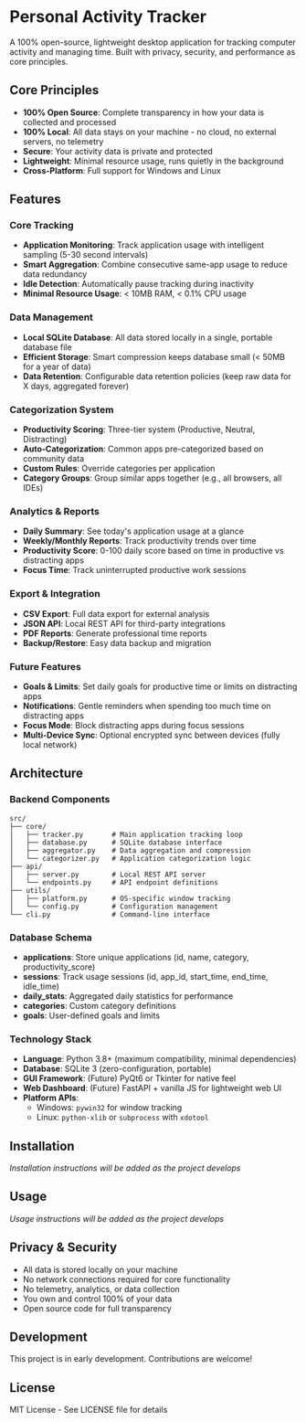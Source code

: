 # Personal Activity Tracker

A 100% open-source, lightweight desktop application for tracking computer activity and managing time. Built with privacy, security, and performance as core principles.

## Core Principles

- **100% Open Source**: Complete transparency in how your data is collected and processed
- **100% Local**: All data stays on your machine - no cloud, no external servers, no telemetry
- **Secure**: Your activity data is private and protected
- **Lightweight**: Minimal resource usage, runs quietly in the background
- **Cross-Platform**: Full support for Windows and Linux

## Features

### Core Tracking
- **Application Monitoring**: Track application usage with intelligent sampling (5-30 second intervals)
- **Smart Aggregation**: Combine consecutive same-app usage to reduce data redundancy
- **Idle Detection**: Automatically pause tracking during inactivity
- **Minimal Resource Usage**: < 10MB RAM, < 0.1% CPU usage

### Data Management
- **Local SQLite Database**: All data stored locally in a single, portable database file
- **Efficient Storage**: Smart compression keeps database small (< 50MB for a year of data)
- **Data Retention**: Configurable data retention policies (keep raw data for X days, aggregated forever)

### Categorization System
- **Productivity Scoring**: Three-tier system (Productive, Neutral, Distracting)
- **Auto-Categorization**: Common apps pre-categorized based on community data
- **Custom Rules**: Override categories per application
- **Category Groups**: Group similar apps together (e.g., all browsers, all IDEs)

### Analytics & Reports
- **Daily Summary**: See today's application usage at a glance
- **Weekly/Monthly Reports**: Track productivity trends over time
- **Productivity Score**: 0-100 daily score based on time in productive vs distracting apps
- **Focus Time**: Track uninterrupted productive work sessions

### Export & Integration
- **CSV Export**: Full data export for external analysis
- **JSON API**: Local REST API for third-party integrations
- **PDF Reports**: Generate professional time reports
- **Backup/Restore**: Easy data backup and migration

### Future Features
- **Goals & Limits**: Set daily goals for productive time or limits on distracting apps
- **Notifications**: Gentle reminders when spending too much time on distracting apps
- **Focus Mode**: Block distracting apps during focus sessions
- **Multi-Device Sync**: Optional encrypted sync between devices (fully local network)

## Architecture

### Backend Components
```
src/
├── core/
│   ├── tracker.py       # Main application tracking loop
│   ├── database.py      # SQLite database interface
│   ├── aggregator.py    # Data aggregation and compression
│   └── categorizer.py   # Application categorization logic
├── api/
│   ├── server.py        # Local REST API server
│   └── endpoints.py     # API endpoint definitions
├── utils/
│   ├── platform.py      # OS-specific window tracking
│   └── config.py        # Configuration management
└── cli.py               # Command-line interface
```

### Database Schema
- **applications**: Store unique applications (id, name, category, productivity_score)
- **sessions**: Track usage sessions (id, app_id, start_time, end_time, idle_time)
- **daily_stats**: Aggregated daily statistics for performance
- **categories**: Custom category definitions
- **goals**: User-defined goals and limits

### Technology Stack

- **Language**: Python 3.8+ (maximum compatibility, minimal dependencies)
- **Database**: SQLite 3 (zero-configuration, portable)
- **GUI Framework**: (Future) PyQt6 or Tkinter for native feel
- **Web Dashboard**: (Future) FastAPI + vanilla JS for lightweight web UI
- **Platform APIs**:
  - Windows: `pywin32` for window tracking
  - Linux: `python-xlib` or `subprocess` with `xdotool`

## Installation

*Installation instructions will be added as the project develops*

## Usage

*Usage instructions will be added as the project develops*

## Privacy & Security

- All data is stored locally on your machine
- No network connections required for core functionality
- No telemetry, analytics, or data collection
- You own and control 100% of your data
- Open source code for full transparency

## Development

This project is in early development. Contributions are welcome!

## License

MIT License - See LICENSE file for details